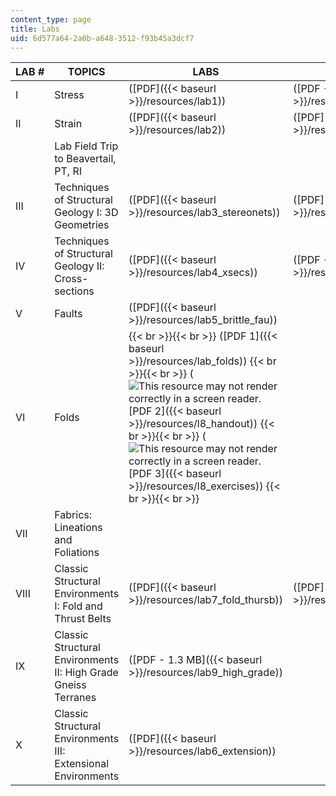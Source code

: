 ```yaml
---
content_type: page
title: Labs
uid: 6d577a64-2a0b-a648-3512-f93b45a3dcf7
---
```


| LAB # | TOPICS | LABS | LAB SOLUTIONS |
| --- | --- | --- | --- |
| I | Stress | ([PDF]({{< baseurl >}}/resources/lab1)) | ([PDF - 1.2 MB]({{< baseurl >}}/resources/lab1sol)) |
| II | Strain | ([PDF]({{< baseurl >}}/resources/lab2)) | ([PDF]({{< baseurl >}}/resources/lab2_strain_soln)) |
| &nbsp; | Lab Field Trip to Beavertail, PT, RI | &nbsp; |
| III | Techniques of Structural Geology I: 3D Geometries | ([PDF]({{< baseurl >}}/resources/lab3_stereonets)) | ([PDF]({{< baseurl >}}/resources/l3_solution)) |
| IV | Techniques of Structural Geology II: Cross-sections | ([PDF]({{< baseurl >}}/resources/lab4_xsecs)) | ([PDF - 1.8 MB]({{< baseurl >}}/resources/lab4_crs_sec_sol)) |
| V | Faults | ([PDF]({{< baseurl >}}/resources/lab5_brittle_fau)) | &nbsp; |
| VI | Folds |  {{< br >}}{{< br >}} ([PDF 1]({{< baseurl >}}/resources/lab_folds)) {{< br >}}{{< br >}} (![This resource may not render correctly in a screen reader.](/images/inacessible.gif)[PDF 2]({{< baseurl >}}/resources/l8_handout)) {{< br >}}{{< br >}} (![This resource may not render correctly in a screen reader.](/images/inacessible.gif)[PDF 3]({{< baseurl >}}/resources/l8_exercises)) {{< br >}}{{< br >}}  | &nbsp; |
| VII | Fabrics: Lineations and Foliations | &nbsp; |
| VIII | Classic Structural Environments I: Fold and Thrust Belts | ([PDF]({{< baseurl >}}/resources/lab7_fold_thursb)) | ([PDF]({{< baseurl >}}/resources/lab7_thrust_bsol)) |
| IX | Classic Structural Environments II: High Grade Gneiss Terranes | ([PDF - 1.3 MB]({{< baseurl >}}/resources/lab9_high_grade)) | &nbsp; |
| X | Classic Structural Environments III: Extensional Environments | ([PDF]({{< baseurl >}}/resources/lab6_extension)) |